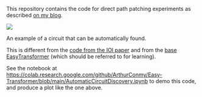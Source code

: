 This repository contains the code for direct path patching experiments as described <a href="https://arthurconmy.github.io/automatic_circuit_discovery/">on my blog</a>.

<img src="https://i.imgur.com/3ONKQBB.png">

An example of a circuit that can be automatically found.

This is different from the <a href="https://github.com/redwoodresearch/Easy-Transformer">code from the IOI paper</a> and from the <a href="https://github.com/neelnanda-io/Easy-Transformer">base EasyTransformer</a> (which should be referred to for learning).

See the notebook at https://colab.research.google.com/github/ArthurConmy/Easy-Transformer/blob/main/AutomaticCircuitDiscovery.ipynb to demo this code, and produce a plot like the one above.